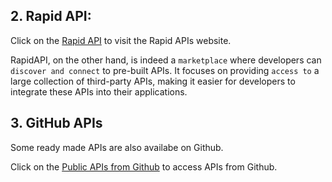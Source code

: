 ## 2. Rapid API:

Click on the [Rapid API](https://rapidapi.com/hub) to visit the Rapid APIs website.

RapidAPI, on the other hand, is indeed a `marketplace` where developers can `discover and connect` to pre-built APIs. It focuses on providing `access to` a large collection of third-party APIs, making it easier for developers to integrate these APIs into their applications.

## 3. GitHub APIs

Some ready made APIs are also availabe on Github.

Click on the [Public APIs from Github](https://github.com/public-apis/public-apis) to access APIs from Github.
